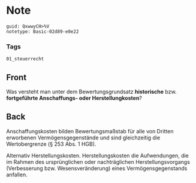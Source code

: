 # Note
```
guid: QxwwyCH>%V
notetype: Basic-02d89-e0e22
```

### Tags
```
01_steuerrecht
```

## Front
Was versteht man unter dem Bewertungsgrundsatz <b>historische</b>
bzw. <b>fortgeführte Anschaffungs- oder Herstellungkosten</b>?

## Back
Anschaffungskosten bilden Bewertungsmaßstab für alle von Dritten erworbenen Vermögensgegenstände und sind gleichzeitig die Wertobergrenze (§ 253 Abs. 1 HGB).

Alternativ Herstellungskosten. Herstellungskosten die Aufwendungen, die im Rahmen des ursprünglichen oder nachträglichen Herstellungsvorgangs (Verbesserung bzw. Wesensveränderung) eines Vermögensgegenstands anfallen.

